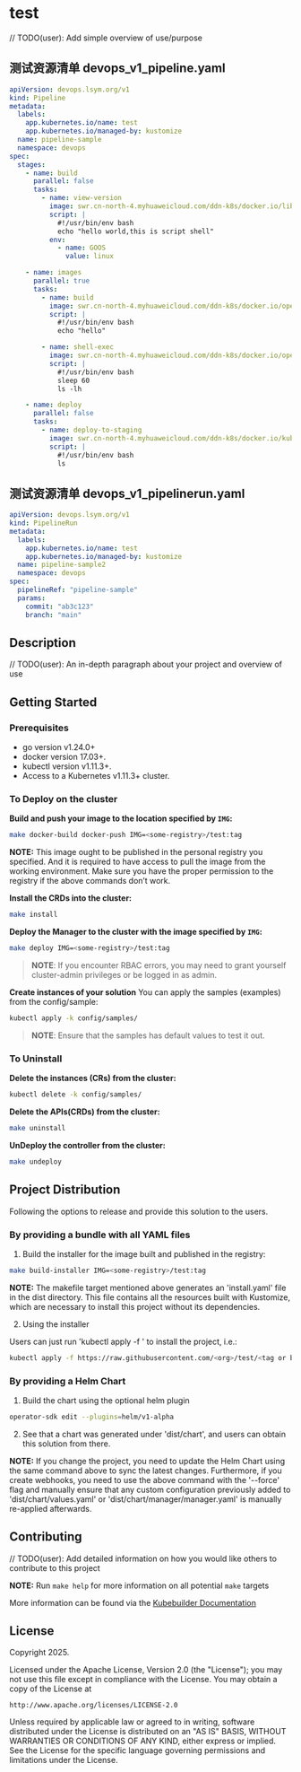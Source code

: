 # test
// TODO(user): Add simple overview of use/purpose

## 测试资源清单 devops_v1_pipeline.yaml
```yaml
apiVersion: devops.lsym.org/v1
kind: Pipeline
metadata:
  labels:
    app.kubernetes.io/name: test
    app.kubernetes.io/managed-by: kustomize
  name: pipeline-sample
  namespace: devops
spec:
  stages:
    - name: build
      parallel: false
      tasks:
        - name: view-version
          image: swr.cn-north-4.myhuaweicloud.com/ddn-k8s/docker.io/library/golang:1.24.3
          script: |
            #!/usr/bin/env bash
            echo "hello world,this is script shell"
          env:
            - name: GOOS
              value: linux

    - name: images
      parallel: true
      tasks:
        - name: build
          image: swr.cn-north-4.myhuaweicloud.com/ddn-k8s/docker.io/openebs/alpine-bash:4.2.0
          script: |
            #!/usr/bin/env bash
            echo "hello"

        - name: shell-exec
          image: swr.cn-north-4.myhuaweicloud.com/ddn-k8s/docker.io/openebs/alpine-bash:4.2.0
          script: |
            #!/usr/bin/env bash
            sleep 60
            ls -lh

    - name: deploy
      parallel: false
      tasks:
        - name: deploy-to-staging
          image: swr.cn-north-4.myhuaweicloud.com/ddn-k8s/docker.io/kubesphere/kubectl:v1.27.4
          script: |
            #!/usr/bin/env bash
            ls
```

## 测试资源清单 devops_v1_pipelinerun.yaml
```yaml
apiVersion: devops.lsym.org/v1
kind: PipelineRun
metadata:
  labels:
    app.kubernetes.io/name: test
    app.kubernetes.io/managed-by: kustomize
  name: pipeline-sample2
  namespace: devops
spec:
  pipelineRef: "pipeline-sample"
  params:
    commit: "ab3c123"
    branch: "main"
```


## Description
// TODO(user): An in-depth paragraph about your project and overview of use

## Getting Started

### Prerequisites
- go version v1.24.0+
- docker version 17.03+.
- kubectl version v1.11.3+.
- Access to a Kubernetes v1.11.3+ cluster.

### To Deploy on the cluster
**Build and push your image to the location specified by `IMG`:**

```sh
make docker-build docker-push IMG=<some-registry>/test:tag
```

**NOTE:** This image ought to be published in the personal registry you specified.
And it is required to have access to pull the image from the working environment.
Make sure you have the proper permission to the registry if the above commands don’t work.

**Install the CRDs into the cluster:**

```sh
make install
```

**Deploy the Manager to the cluster with the image specified by `IMG`:**

```sh
make deploy IMG=<some-registry>/test:tag
```

> **NOTE**: If you encounter RBAC errors, you may need to grant yourself cluster-admin
privileges or be logged in as admin.

**Create instances of your solution**
You can apply the samples (examples) from the config/sample:

```sh
kubectl apply -k config/samples/
```

>**NOTE**: Ensure that the samples has default values to test it out.

### To Uninstall
**Delete the instances (CRs) from the cluster:**

```sh
kubectl delete -k config/samples/
```

**Delete the APIs(CRDs) from the cluster:**

```sh
make uninstall
```

**UnDeploy the controller from the cluster:**

```sh
make undeploy
```

## Project Distribution

Following the options to release and provide this solution to the users.

### By providing a bundle with all YAML files

1. Build the installer for the image built and published in the registry:

```sh
make build-installer IMG=<some-registry>/test:tag
```

**NOTE:** The makefile target mentioned above generates an 'install.yaml'
file in the dist directory. This file contains all the resources built
with Kustomize, which are necessary to install this project without its
dependencies.

2. Using the installer

Users can just run 'kubectl apply -f <URL for YAML BUNDLE>' to install
the project, i.e.:

```sh
kubectl apply -f https://raw.githubusercontent.com/<org>/test/<tag or branch>/dist/install.yaml
```

### By providing a Helm Chart

1. Build the chart using the optional helm plugin

```sh
operator-sdk edit --plugins=helm/v1-alpha
```

2. See that a chart was generated under 'dist/chart', and users
can obtain this solution from there.

**NOTE:** If you change the project, you need to update the Helm Chart
using the same command above to sync the latest changes. Furthermore,
if you create webhooks, you need to use the above command with
the '--force' flag and manually ensure that any custom configuration
previously added to 'dist/chart/values.yaml' or 'dist/chart/manager/manager.yaml'
is manually re-applied afterwards.

## Contributing
// TODO(user): Add detailed information on how you would like others to contribute to this project

**NOTE:** Run `make help` for more information on all potential `make` targets

More information can be found via the [Kubebuilder Documentation](https://book.kubebuilder.io/introduction.html)

## License

Copyright 2025.

Licensed under the Apache License, Version 2.0 (the "License");
you may not use this file except in compliance with the License.
You may obtain a copy of the License at

    http://www.apache.org/licenses/LICENSE-2.0

Unless required by applicable law or agreed to in writing, software
distributed under the License is distributed on an "AS IS" BASIS,
WITHOUT WARRANTIES OR CONDITIONS OF ANY KIND, either express or implied.
See the License for the specific language governing permissions and
limitations under the License.

